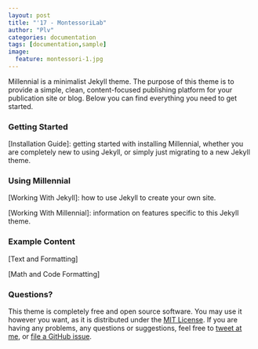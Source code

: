 ```yaml
---
layout: post
title: "'17 - MontessoriLab"
author: "Plv"
categories: documentation
tags: [documentation,sample]
image:
  feature: montessori-1.jpg
---
```


Millennial is a minimalist Jekyll theme. The purpose of this theme is to provide a simple, clean, content-focused publishing platform for your publication site or blog. Below you can find everything you need to get started.

### Getting Started

[Installation Guide]: getting started with installing Millennial, whether you are completely new to using Jekyll, or simply just migrating to a new Jekyll theme.

### Using Millennial

[Working With Jekyll]: how to use Jekyll to create your own site.

[Working With Millennial]: information on features specific to this Jekyll theme.

### Example Content

[Text and Formatting]

[Math and Code Formatting]

### Questions?

This theme is completely free and open source software. You may use it however you want, as it is distributed under the [MIT License](http://choosealicense.com/licenses/mit/). If you are having any problems, any questions or suggestions, feel free to [tweet at me](https://twitter.com/intent/tweet?text=My%question%about%Millennial%is:%&amp;via=paululele), or [file a GitHub issue](https://github.com/lenpaul/Millennial/issues/new).
